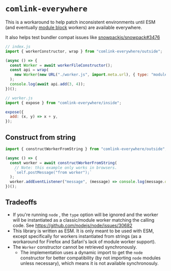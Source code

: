 # `comlink-everywhere`

This is a workaround to help patch inconsistent environments until ESM (and eventually [module block](https://github.com/tc39/proposal-js-module-blocks) workers) are available everywhere.

It also helps test bundler compat issues like [snowpackjs/snowpack#3476](https://github.com/snowpackjs/snowpack/issues/3476)

```js
// index.js
import { workerConstructor, wrap } from "comlink-everywhere/outside";

(async () => {
  const Worker = await workerFileConstructor();
  const api = wrap(
    new Worker(new URL("./worker.js", import.meta.url), { type: "module" })
  );
  console.log(await api.add(3, 4));
})();
```

```js
// worker.js
import { expose } from "comlink-everywhere/inside";

expose({
  add: (x, y) => x + y,
});
```

## Construct from string

```js
import { constructWorkerFromString } from "comlink-everywhere/outside";

(async () => {
  const worker = await constructWorkerFromString(
    // Note: this example only works in browsers.
    `self.postMessage("from worker");`
  );
  worker.addEventListener("message", (message) => console.log(message.data));
})();
```

## Tradeoffs

- If you're running `node` , the `type` option will be ignored and the worker will be instantiated as a classic/module worker matching the calling code. See <https://github.com/nodejs/node/issues/30682>
- This library is written as ESM. It is only meant to be used with ESM, except specifically for workers instantiated from strings (as a workaround for Firefox and Safari's lack of module worker support).
- The `Worker` constructor cannot be retrieved synchronously.
  - The implementation uses a dynamic import to get the `node` constructor for better compatibility (by not importing `node` modules unless necessary), which means it is not available synchronosuly.

